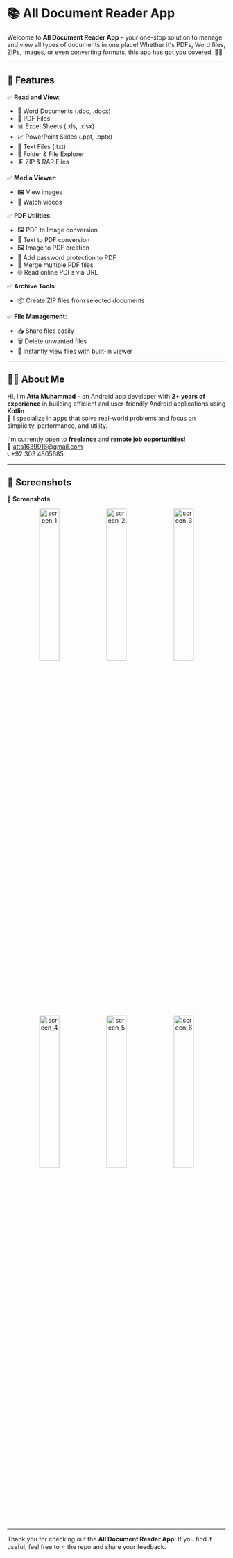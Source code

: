 # 📚 All Document Reader App

Welcome to **All Document Reader App** – your one-stop solution to manage and view all types of documents in one place! Whether it's PDFs, Word files, ZIPs, images, or even converting formats, this app has got you covered. 📂✨

---

## 🚀 Features

✅ **Read and View**:
- 📄 Word Documents (.doc, .docx)
- 📕 PDF Files
- 📊 Excel Sheets (.xls, .xlsx)
- 📈 PowerPoint Slides (.ppt, .pptx)
- 📜 Text Files (.txt)
- 📁 Folder & File Explorer
- 🗜 ZIP & RAR Files

✅ **Media Viewer**:
- 🖼 View images
- 🎥 Watch videos

✅ **PDF Utilities**:
- 🖼 PDF to Image conversion
- 📝 Text to PDF conversion
- 🖼 Image to PDF creation
- 🔐 Add password protection to PDF
- 🔗 Merge multiple PDF files
- 🌐 Read online PDFs via URL

✅ **Archive Tools**:
- 📦 Create ZIP files from selected documents

✅ **File Management**:
- 📤 Share files easily
- 🗑 Delete unwanted files
- 👀 Instantly view files with built-in viewer

---

## 👨‍💻 About Me

Hi, I’m **Atta Muhammad** – an Android app developer with **2+ years of experience** in building efficient and user-friendly Android applications using **Kotlin**.  
📱 I specialize in apps that solve real-world problems and focus on simplicity, performance, and utility.

I'm currently open to **freelance** and **remote job opportunities**!  
📧 atta1639916@gmail.com  
📞 +92 303 4805685  

---

## 📸 Screenshots

  <summary><strong>📸 Screenshots</strong></summary>

  <p align="center">
    <img src="https://github.com/user-attachments/assets/d6dc8df0-96bb-4aa3-8888-a0a408993a6d" width="30%" alt="screen_1">
    <img src="https://github.com/user-attachments/assets/57a7e39f-7ae8-4128-a547-cc12e373e94c" width="30%" alt="screen_2">
    <img src="https://github.com/user-attachments/assets/c09767b9-f6cb-4c8f-98d9-4ffa9057ee10" width="30%" alt="screen_3">
    <img src="https://github.com/user-attachments/assets/ea6cf180-fb5e-4c86-ba47-d80bfa8b6fdf" width="30%" alt="screen_4">
    <img src="https://github.com/user-attachments/assets/3421cfa1-63ba-4214-97fa-a841a5a9a438" width="30%" alt="screen_5">
    <img src="https://github.com/user-attachments/assets/67ba13ad-74a5-4734-bfdb-4e7629eb5882" width="30%" alt="screen_6">
  </p>


---

Thank you for checking out the **All Document Reader App**! If you find it useful, feel free to ⭐ the repo and share your feedback.
